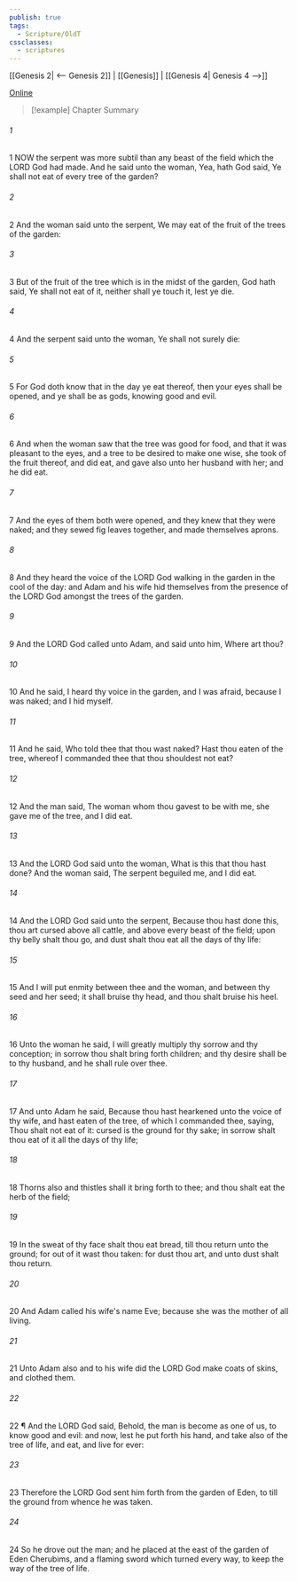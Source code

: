 ```yaml
---
publish: true
tags:
  - Scripture/OldT
cssclasses:
  - scriptures
---
```

[[Genesis 2| <-- Genesis 2]] | [[Genesis]] | [[Genesis 4| Genesis 4 -->]]

[Online](https://churchofjesuschrist.org/study/scriptures/ot/gen/3?lang=eng)

>[!example] Chapter Summary
>
###### 1
1 NOW the serpent was more subtil than any beast of the field which the LORD God had made.  And he said unto the woman, Yea, hath God said, Ye shall not eat of every tree of the garden?
###### 2
2 And the woman said unto the serpent, We may eat of the fruit of the trees of the garden:
###### 3
3 But of the fruit of the tree which is in the midst of the garden, God hath said, Ye shall not eat of it, neither shall ye touch it, lest ye die.
###### 4
4 And the serpent said unto the woman, Ye shall not surely die:
###### 5
5 For God doth know that in the day ye eat thereof, then your eyes shall be opened, and ye shall be as gods, knowing good and evil.
###### 6
6 And when the woman saw that the tree was good for food, and that it was pleasant to the eyes, and a tree to be desired to make one wise, she took of the fruit thereof, and did eat, and gave also unto her husband with her; and he did eat.
###### 7
7 And the eyes of them both were opened, and they knew that they were naked; and they sewed fig leaves together, and made themselves aprons.
###### 8
8 And they heard the voice of the LORD God walking in the garden in the cool of the day: and Adam and his wife hid themselves from the presence of the LORD God amongst the trees of the garden.
###### 9
9 And the LORD God called unto Adam, and said unto him, Where art thou?
###### 10
10 And he said, I heard thy voice in the garden, and I was afraid, because I was naked; and I hid myself.
###### 11
11 And he said, Who told thee that thou wast naked?  Hast thou eaten of the tree, whereof I commanded thee that thou shouldest not eat?
###### 12
12 And the man said, The woman whom thou gavest to be with me, she gave me of the tree, and I did eat.
###### 13
13 And the LORD God said unto the woman, What is this that thou hast done?  And the woman said, The serpent beguiled me, and I did eat.
###### 14
14 And the LORD God said unto the serpent, Because thou hast done this, thou art cursed above all cattle, and above every beast of the field; upon thy belly shalt thou go, and dust shalt thou eat all the days of thy life:
###### 15
15 And I will put enmity between thee and the woman, and between thy seed and her seed; it shall bruise thy head, and thou shalt bruise his heel.
###### 16
16 Unto the woman he said, I will greatly multiply thy sorrow and thy conception; in sorrow thou shalt bring forth children; and thy desire shall be to thy husband, and he shall rule over thee.
###### 17
17 And unto Adam he said, Because thou hast hearkened unto the voice of thy wife, and hast eaten of the tree, of which I commanded thee, saying, Thou shalt not eat of it: cursed is the ground for thy sake; in sorrow shalt thou eat of it all the days of thy life;
###### 18
18 Thorns also and thistles shall it bring forth to thee; and thou shalt eat the herb of the field;
###### 19
19 In the sweat of thy face shalt thou eat bread, till thou return unto the ground; for out of it wast thou taken: for dust thou art, and unto dust shalt thou return.
###### 20
20 And Adam called his wife's name Eve; because she was the mother of all living.
###### 21
21 Unto Adam also and to his wife did the LORD God make coats of skins, and clothed them.
###### 22
22 ¶ And the LORD God said, Behold, the man is become as one of us, to know good and evil: and now, lest he put forth his hand, and take also of the tree of life, and eat, and live for ever:
###### 23
23 Therefore the LORD God sent him forth from the garden of Eden, to till the ground from whence he was taken.
###### 24
24 So he drove out the man; and he placed at the east of the garden of Eden Cherubims, and a flaming sword which turned every way, to keep the way of the tree of life.



